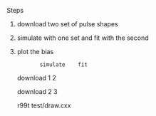 Steps

1) download two set of pulse shapes

2) simulate with one set and fit with the second

3) plot the bias



              simulate    fit
    download     1         2
    
    download     2         3
    
    r99t test/draw.cxx
    
    
    